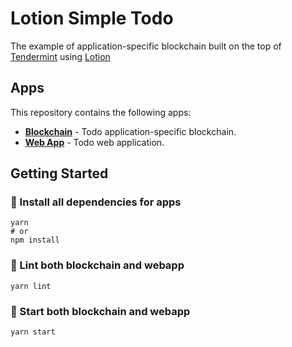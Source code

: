 # Lotion Simple Todo
The example of application-specific blockchain built on the top of [Tendermint](https://tendermint.com/) using [Lotion](https://lotionjs.com)

## Apps

This repository contains the following apps:

- **[Blockchain](apps/blockchain)** - Todo application-specific blockchain.
- **[Web App](apps/webapp)** - Todo web application.

## Getting Started
### 👷 Install all dependencies for apps
```
yarn
# or 
npm install
```
### 👕 Lint both blockchain and webapp
```
yarn lint
```

### 🚀 Start both blockchain and webapp
```
yarn start
```